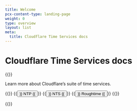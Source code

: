 ```yaml
---
title: Welcome
pcx-content-type: landing-page
weight: 0
type: overview
layout: list
meta:
  title: Cloudflare Time Services docs
---
```


# Cloudflare Time Services docs

{{<content-column>}}

Learn more about Cloudflare’s suite of time services.

{{<button-group>}}
{{<button type="primary" href="/time-services/ntp/">}}
NTP
{{</button>}}
{{<button type="primary" href="/time-services/nts/">}}
NTS
{{</button>}}
{{<button type="primary" href="/time-services/roughtime/">}}
Roughtime
{{</button>}}
{{</button-group>}}

{{</content-column>}}
